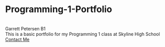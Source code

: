 # Programming-1-Portfolio
<br>
Garrett Petersen B1
<br>
This is a basic portfolio for my Programming 1 class at Skyline High School
<br>
<a href="mailto:garrettpete2000@gmail.com">Contact Me</a>
